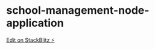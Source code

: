 # school-management-node-application

[Edit on StackBlitz ⚡️](https://stackblitz.com/edit/express-simple-xpaltv)